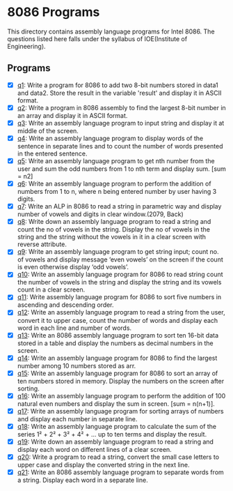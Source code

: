 # 8086 Programs

This directory contains assembly language programs for Intel 8086. The questions listed here falls under the syllabus of IOE(Institute of Engineering).

## Programs

- [x] [q1](q1.asm): Write a program for 8086 to add two 8-bit numbers stored in data1 and data2. Store the result in the variable 'result' and display it in ASCII format.
- [x] [q2](q2.asm): Write a program in 8086 assembly to find the largest 8-bit number in an array and display it in ASCII format.
- [x] [q3](q3.asm): Write an assembly language program to input string and display it at middle of the screen.
- [x] [q4](q4.asm): Write an assembly language program to display words of the sentence in separate lines and to count the number of words presented in the entered sentence.
- [x] [q5](q5.asm): Write an assembly language program to get nth number from the user and sum the odd numbers from 1 to nth term and display sum. [sum = n2]
- [x] [q6](q6.asm): Write an assembly language program to perform the addition of numbers from 1 to n, where n being entered number by user having 3 digits.
- [x] [q7](q7.asm): Write an ALP in 8086 to read a string in parametric way and display number of vowels and digits in clear window.(2079, Back)
- [x] [q8](q8.asm): Write down an assembly language program to read a string and count the no of vowels in the string. Display the no of vowels in the string and the string without the vowels in it in a clear screen with reverse attribute.
- [x] [q9](q9.asm): Write an assembly language program to get string input; count no. of vowels and display message ‘even vowels’ on the screen if the count is even otherwise display ‘odd vowels’.
- [x] [q10](q10.asm): Write an assembly language program for 8086 to read string count the number of vowels in the string and display the string and its vowels count in a clear screen.
- [x] [q11](q11.asm): Write assembly language program for 8086 to sort five numbers in ascending and descending order.
- [x] [q12](q12.asm): Write an assembly language program to read a string from the user, convert it to upper case, count the number of words and display each word in each line and number of words.
- [x] [q13](q13.asm): Write an 8086 assembly language program to sort ten 16-bit data stored in a table and display the numbers as decimal numbers in the screen.
- [x] [q14](q14.asm): Write an assembly language program for 8086 to find the largest number among 10 numbers stored as arr.
- [x] [q15](q15.asm): Write an assembly language program for 8086 to sort an array of ten numbers stored in memory. Display the numbers on the screen after sorting.
- [x] [q16](q16.asm): Write an assembly language program to perform the addition of 100 natural even numbers and display the sum in screen. [sum = n(n+1)].
- [x] [q17](q17.asm): Write an assembly language program for sorting arrays of numbers and display each number in separate line.
- [x] [q18](q18.asm): Write an assembly language program to calculate the sum of the series 1² + 2² + 3² + 4² + … up to ten terms and display the result.
- [x] [q19](q19.asm): Write down an assembly language program to read a string and display each word on different lines of a clear screen.
- [x] [q20](q20.asm): Write a program to read a string, convert the small case letters to upper case and display the converted string in the next line.
- [x] [q21](q21.asm): Write an 8086 assembly language program to separate words from a string. Display each word in a separate line.
